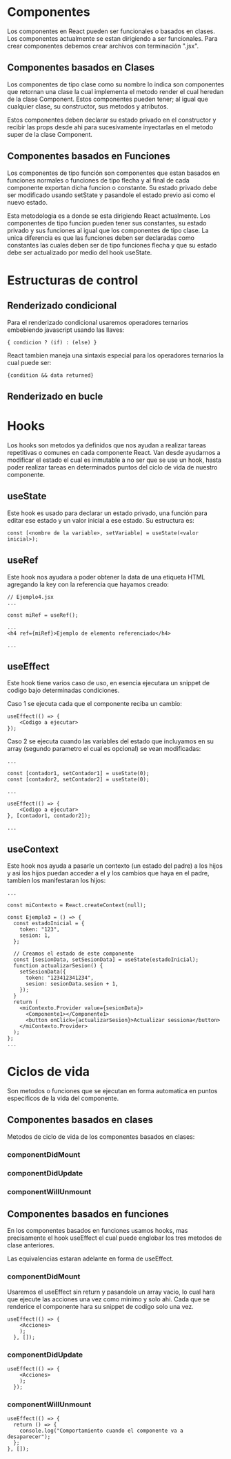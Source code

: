 # Componentes
Los componentes en React pueden ser funcionales o basados en clases. Los componentes actualmente se estan dirigiendo a ser funcionales.
Para crear componentes debemos crear archivos con terminación ".jsx".

## Componentes basados en Clases
Los componentes de tipo clase como su nombre lo indica son componentes que retornan una clase la cual implementa el metodo render el cual heredan de la clase Component. Estos componentes pueden tener; al igual que cualquier clase, su constructor, sus metodos y atributos.

Estos componentes deben declarar su estado privado en el constructor y recibir las props desde ahi para sucesivamente inyectarlas en el metodo super de la clase Component.

## Componentes basados en Funciones
Los componentes de tipo función son componentes que estan basados en funciones normales o funciones de tipo flecha y al final de cada componente exportan dicha funcion o constante. Su estado privado debe ser modificado usando setState y pasandole el estado previo asi como el nuevo estado.

Esta metodologia es a donde se esta dirigiendo React actualmente. Los componentes de tipo funcion pueden tener sus constantes, su estado privado y sus funciones al igual que los componentes de tipo clase. La unica diferencia es que las funciones deben ser declaradas como constantes las cuales deben ser de tipo funciones flecha y que su estado debe ser actualizado por medio del hook useState.

# Estructuras de control
## Renderizado condicional
Para el renderizado condicional usaremos operadores ternarios embebiendo javascript usando las llaves:
```
{ condicion ? (if) : (else) }
```

React tambien maneja una sintaxis especial para los operadores ternarios la cual puede ser:
```
{condition && data returned}
```
## Renderizado en bucle

# Hooks
Los hooks son metodos ya definidos que nos ayudan a realizar tareas repetitivas o comunes en cada componente React. Van desde ayudarnos a modificar el estado el cual es inmutable a no ser que se use un hook,  hasta poder realizar tareas en determinados puntos del ciclo de vida de nuestro componente.

## useState
Este hook es usado para declarar un estado privado, una función para editar ese estado y un valor inicial a ese estado. Su estructura es:
```
const [<nombre de la variable>, setVariable] = useState(<valor inicial>);
```

## useRef
Este hook nos ayudara a poder obtener la data de una etiqueta HTML agregando la key con la referencia que hayamos creado:
```
// Ejemplo4.jsx
...

const miRef = useRef();

...
<h4 ref={miRef}>Ejemplo de elemento referenciado</h4>

...
```

## useEffect
Este hook tiene varios caso de uso, en esencia ejecutara un snippet de codigo bajo determinadas condiciones.

Caso 1 se ejecuta cada que el componente reciba un cambio:
```
useEffect(() => {
    <Codigo a ejecutar>
});
```

Caso 2 se ejecuta cuando las variables del estado que incluyamos en su array (segundo parametro el cual es opcional) se vean modificadas:
```
...

const [contador1, setContador1] = useState(0);
const [contador2, setContador2] = useState(0);

...

useEffect(() => {
    <Codigo a ejecutar>
}, [contador1, contador2]);

...
```

## useContext
Este hook nos ayuda a pasarle un contexto (un estado del padre) a los hijos y asi los hijos puedan acceder a el y los cambios que haya en el padre, tambien los manifestaran los hijos:
```
...

const miContexto = React.createContext(null);

const Ejemplo3 = () => {
  const estadoInicial = {
    token: "123",
    sesion: 1,
  };

  // Creamos el estado de este componente
  const [sesionData, setSesionData] = useState(estadoInicial);
  function actualizarSesion() {
    setSesionData({
      token: "123412341234",
      sesion: sesionData.sesion + 1,
    });
  }
  return (
    <miContexto.Provider value={sesionData}>
      <Componente1></Componente1>
      <button onClick={actualizarSesion}>Actualizar sessiona</button>
    </miContexto.Provider>
  );
};
...
```

# Ciclos de vida
Son metodos o funciones que se ejecutan en forma automatica en puntos especificos de la vida del componente.
## Componentes basados en clases
Metodos de ciclo de vida de los componentes basados en clases:
### componentDidMount
### componentDidUpdate
### componentWillUnmount

## Componentes basados en funciones
En los componentes basados en funciones usamos hooks, mas precisamente el hook useEffect el cual puede englobar los tres metodos de clase anteriores.

Las equivalencias estaran adelante en forma de useEffect.

### componentDidMount
Usaremos el useEffect sin return y pasandole un array vacio, lo cual hara que ejecute las acciones una vez como minimo y solo ahi. Cada que se renderice el componente hara su snippet de codigo solo una vez.
```
useEffect(() => {
    <Acciones>
    );
  }, []);
```

### componentDidUpdate
```
useEffect(() => {
    <Acciones>
    );
  });
```

### componentWillUnmount
```
useEffect(() => {
  return () => {
    console.log("Comportamiento cuando el componente va a desaparecer");
  };
}, []);
```

